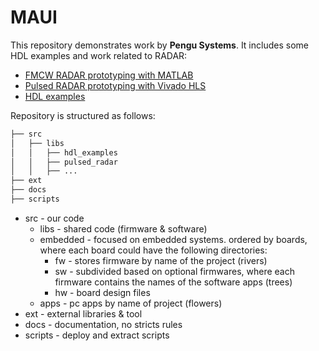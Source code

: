 # MAUI

This repository demonstrates work by **Pengu Systems**. It includes some HDL examples and work related to RADAR:
* [FMCW RADAR prototyping with MATLAB](./docs/fmcw_radar/)
* [Pulsed RADAR prototyping with Vivado HLS](./src/libs/pulsed_radar/)
* [HDL examples](./src/libs/hdl_examples/)

Repository is structured as follows:
```bash
├── src
│   ├── libs
│   │   ├── hdl_examples
│   │   ├── pulsed_radar
│   │   ├── ...
├── ext
├── docs
├── scripts
```
* src - our code
  * libs - shared code (firmware & software)
  * embedded - focused on embedded systems. ordered by boards, where each board could have the following directories:
    * fw - stores firmware by name of the project (rivers)
    * sw - subdivided based on optional firmwares, where each firmware contains the names of the software apps (trees)
    * hw - board design files
  * apps - pc apps by name of project (flowers)
* ext - external libraries & tool
* docs - documentation, no stricts rules
* scripts - deploy and extract scripts

